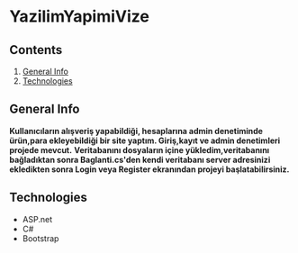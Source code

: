 # YazilimYapimiVize
## Contents
1. [General Info](#general-info)
2. [Technologies](#technologies)

## General Info
**Kullanıcıların alışveriş yapabildiği, hesaplarına admin denetiminde ürün,para ekleyebildiği bir site yaptım. Giriş,kayıt ve admin denetimleri projede mevcut.** 
**Veritabanını dosyaların içine yükledim,veritabanını bağladıktan sonra Baglanti.cs'den kendi veritabanı server adresinizi ekledikten sonra Login veya Register ekranından projeyi başlatabilirsiniz.**

## Technologies
- ASP.net
- C#
- Bootstrap
